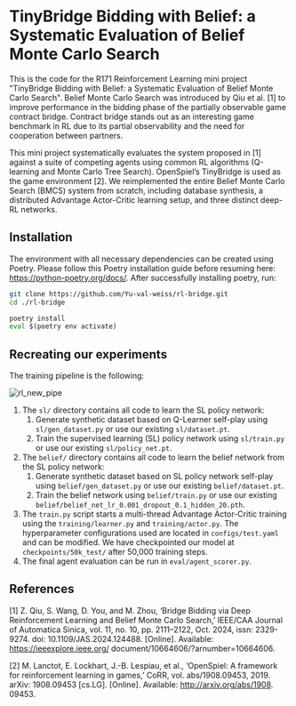 # TinyBridge Bidding with Belief: a Systematic Evaluation of Belief Monte Carlo Search

This is the code for the R171 Reinforcement Learning mini project "TinyBridge Bidding with Belief: a Systematic Evaluation of Belief Monte Carlo Search". 
Belief Monte Carlo Search was introduced by Qiu et al. [1] to improve performance in the bidding phase of the partially observable game contract bridge.
Contract bridge stands out as an interesting game benchmark in RL due to its partial observability and the need for cooperation between partners.

This mini project systematically evaluates the system proposed in [1] against a suite of competing agents using common RL algorithms (Q-learning and Monte Carlo Tree Search).
OpenSpiel’s TinyBridge is used as the game environment [2]. We reimplemented the entire Belief Monte Carlo Search (BMCS) system from scratch, including database synthesis, a distributed Advantage Actor-Critic learning setup, and three distinct deep-RL networks.

## Installation

The environment with all necessary dependencies can be created using Poetry. Please follow this Poetry installation guide before resuming here: https://python-poetry.org/docs/.
After successfully installing poetry, run:

```bash
git clone https://github.com/Yu-val-weiss/rl-bridge.git
cd ./rl-bridge

poetry install
eval $(poetry env activate)
```

## Recreating our experiments

The training pipeline is the following:

![rl_new_pipe](https://github.com/user-attachments/assets/feb32395-4286-4a57-826b-653ed92da75b)

1. The `sl/` directory contains all code to learn the SL policy network:
   1. Generate synthetic dataset based on Q-Learner self-play using `sl/gen_dataset.py` or use our existing `sl/dataset.pt`. 
   2. Train the supervised learning (SL) policy network using `sl/train.py` or use our existing `sl/policy_net.pt`.
2. The `belief/` directory contains all code to learn the belief network from the SL policy network:
   1. Generate synthetic dataset based on SL policy network self-play using `belief/gen_dataset.py` or use our existing `belief/dataset.pt`. 
   2. Train the belief network using `belief/train.py` or use our existing `belief/belief_net_lr_0.001_dropout_0.1_hidden_20.pth`.
3. The `train.py` script starts a multi-thread Advantage Actor-Critic training using the `training/learner.py` and `training/actor.py`. 
   The hyperparameter configurations used are located in `configs/test.yaml` and can be modified.
   We have checkpointed our model at `checkpoints/50k_test/` after 50,000 training steps. 
5. The final agent evaluation can be run in `eval/agent_scorer.py`. 

## References
[1] Z. Qiu, S. Wang, D. You, and M. Zhou, ‘Bridge
Bidding via Deep Reinforcement Learning
and Belief Monte Carlo Search,’ IEEE/CAA
Journal of Automatica Sinica, vol. 11, no. 10,
pp. 2111–2122, Oct. 2024, issn: 2329-9274.
doi: 10.1109/JAS.2024.124488. [Online].
Available: https://ieeexplore.ieee.org/
document/10664606/?arnumber=10664606.

[2] M. Lanctot, E. Lockhart, J.-B. Lespiau, et al.,
‘OpenSpiel: A framework for reinforcement
learning in games,’ CoRR, vol. abs/1908.09453,
2019. arXiv: 1908.09453 [cs.LG]. [Online].
Available: http://arxiv.org/abs/1908.
09453.
